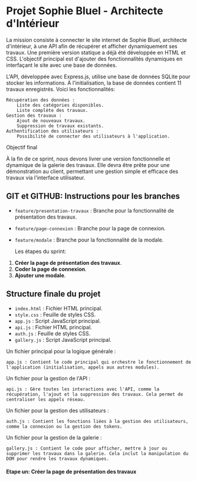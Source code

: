 
# Projet Sophie Bluel - Architecte d'Intérieur

La mission consiste à connecter le site internet de Sophie Bluel, architecte d'intérieur, à une API afin de récupérer et afficher dynamiquement ses travaux. Une première version statique a déjà été développée en HTML et CSS. L'objectif principal est d'ajouter des fonctionnalités dynamiques en interfaçant le site avec une base de données.

L'API, développée avec Express.js, utilise une base de données SQLite pour stocker les informations. À l'initialisation, la base de données contient 11 travaux enregistrés.
Voici les fonctionnalités:

    Récupération des données :
        Liste des catégories disponibles.
        Liste complète des travaux.
    Gestion des travaux :
        Ajout de nouveaux travaux.
        Suppression de travaux existants.
    Authentification des utilisateurs :
        Possibilité de connecter des utilisateurs à l'application.

Objectif final

À la fin de ce sprint, nous devons livrer une version fonctionnelle et dynamique de la galerie des travaux. Elle devra être prête pour une démonstration au client, permettant une gestion simple et efficace des travaux via l'interface utilisateur.

## GIT et GITHUB: Instructions pour les branches 
- `feature/presentation-travaux` : Branche pour la fonctionnalité de présentation des travaux.
- `feature/page-connexion` : Branche pour la page de connexion.
- `feature/modale` : Branche pour la fonctionnalité de la modale.

    Les étapes du sprint:

1. **Créer la page de présentation des travaux**.
2. **Coder la page de connexion**.
3. **Ajouter une modale**.

## Structure finale du projet
- `index.html` : Fichier HTML principal.
- `style.css` : Feuille de styles CSS.
- `app.js` : Script JavaScript principal.
- `api.js` : Fichier HTML principal.
- `auth.js` : Feuille de styles CSS.
- `gallery.js` : Script JavaScript principal.

Un fichier principal pour la logique générale :

    app.js : Contient le code principal qui orchestre le fonctionnement de l'application (initialisation, appels aux autres modules).

Un fichier pour la gestion de l'API :

    api.js : Gère toutes les interactions avec l'API, comme la récupération, l'ajout et la suppression des travaux. Cela permet de centraliser les appels réseau.

Un fichier pour la gestion des utilisateurs :

    auth.js : Contient les fonctions liées à la gestion des utilisateurs, comme la connexion ou la gestion des tokens.

Un fichier pour la gestion de la galerie :

    gallery.js : Contient le code pour afficher, mettre à jour ou supprimer les travaux dans la galerie. Cela inclut la manipulation du DOM pour rendre les travaux dynamiques.

#### Etape un: Créer la page de présentation des travaux